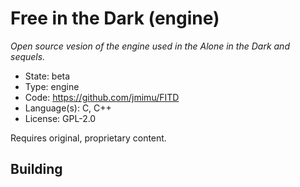 # Free in the Dark (engine)

_Open source vesion of the engine used in the Alone in the Dark and sequels._

- State: beta
- Type: engine
- Code: https://github.com/jmimu/FITD
- Language(s): C, C++
- License: GPL-2.0

Requires original, proprietary content.

## Building


